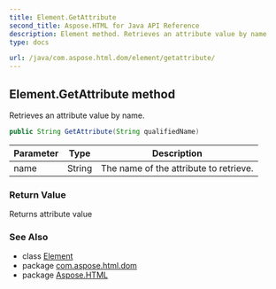 ```yaml
---
title: Element.GetAttribute
second_title: Aspose.HTML for Java API Reference
description: Element method. Retrieves an attribute value by name
type: docs

url: /java/com.aspose.html.dom/element/getattribute/
---
```

## Element.GetAttribute method

Retrieves an attribute value by name.

```java
public String GetAttribute(String qualifiedName)
```

| Parameter | Type | Description |
| --- | --- | --- |
| name | String | The name of the attribute to retrieve. |

### Return Value

Returns attribute value

### See Also

* class [Element](../)
* package [com.aspose.html.dom](../../../com.aspose.html.dom/)
* package [Aspose.HTML](../../../)
